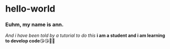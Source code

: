 # hello-world
### Euhm, my name is ann.
*And i have been told by a tutorial to do this*
**i am a student and i am learning to develop code**:kissing_heart::kissing_heart::imp::imp:

